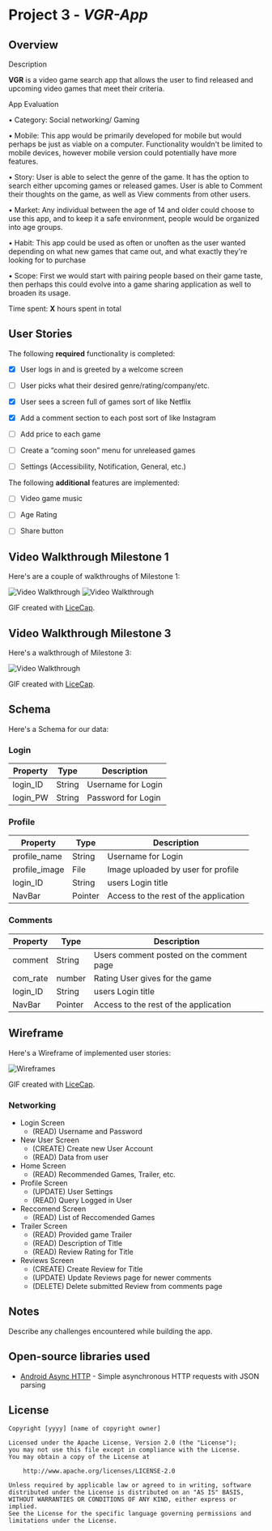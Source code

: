 # Project 3 - *VGR-App*

## Overview

Description 

**VGR** is a video game search app that allows the user to find released and upcoming video games that meet their criteria.

App Evaluation 

•	Category: Social networking/ Gaming

•	Mobile: This app would be primarily developed for mobile but would perhaps be just as viable on a computer. Functionality wouldn't be limited to mobile devices, however mobile version could potentially have more features.

•	Story: User is able to select the genre of the game. It has the option to search either upcoming games or released games. User is able to Comment their thoughts on the game, as well as View comments from other users.

•	Market: Any individual between the age of 14 and older could choose to use this app, and to keep it a safe environment, people would be organized into age groups.

•	Habit: This app could be used as often or unoften as the user wanted depending on what new games that came out, and what exactly they're looking for to purchase

•	Scope: First we would start with pairing people based on their game taste, then perhaps this could evolve into a game sharing application as well to broaden its usage.




Time spent: **X** hours spent in total

## User Stories

The following **required** functionality is completed:

- [x]	User logs in and is greeted by a welcome screen
- [ ]	User picks what their desired genre/rating/company/etc. 
- [x]	User sees a screen full of games sort of like Netflix
- [x]	Add a comment section to each post sort of like Instagram 
- [ ]	Add price to each game
- [ ]	Create a “coming soon” menu for unreleased games
- [ ]	Settings (Accessibility, Notification, General, etc.)


The following **additional** features are implemented:

-  [ ]	Video game music
-  [ ]	Age Rating
-  [ ]	Share button


## Video Walkthrough Milestone 1

Here's are a couple of walkthroughs of Milestone 1:

<img src='https://github.com/Game-Recommendation/VGR-App/blob/master/Parse%20Database%20Creation.gif?raw=true' title='Video Walkthrough' width='' alt='Video Walkthrough' />

<img src='https://github.com/Game-Recommendation/VGR-App/blob/master/VGR%20Milestone%201%20Walkthrough.gif?raw=true' title='Video Walkthrough' width='' alt='Video Walkthrough' />

GIF created with [LiceCap](http://www.cockos.com/licecap/).


## Video Walkthrough Milestone 3

Here's a walkthrough of Milestone 3:

<img src='https://github.com/Game-Recommendation/VGR-App/blob/master/Parse%20Database%20Creation.gif?raw=true' title='Video Walkthrough' width='' alt='Video Walkthrough' />


GIF created with [LiceCap](http://www.cockos.com/licecap/).



## Schema

Here's a Schema for our data:

### Login

| __Property__ | __Type__  |       __Description__       |
|--------------|-----------|-----------------------------|
| login_ID     | String    | Username for Login          |
| login_PW     | String    | Password for Login          |


### Profile

| __Property__ | __Type__  |            __Description__              |
|--------------|-----------|-----------------------------------------|
| profile_name | String    | Username for Login                      |
| profile_image| File      | Image uploaded by user for profile      |
| login_ID     | String    | users Login title                       |
| NavBar       | Pointer   | Access to the rest of the application   |


### Comments

| __Property__ | __Type__  |            __Description__              |
|--------------|-----------|-----------------------------------------|
| comment      | String    | Users comment posted on the comment page|
| com_rate     | number    | Rating User gives for the game          |
| login_ID     | String    | users Login title                       |
| NavBar       | Pointer   | Access to the rest of the application   |


## Wireframe

Here's a Wireframe of implemented user stories:


<img src='https://github.com/Game-Recommendation/VGR-App/blob/master/Wireframes%20(Updated).jpg?raw=true' title='Wireframes' width='' alt='Wireframes' />

GIF created with [LiceCap](http://www.cockos.com/licecap/).


### Networking

* Login Screen
  * (READ) Username and Password
* New User Screen
  * (CREATE) Create new User Account
  * (READ) Data from user
* Home Screen
  * (READ) Recommended Games, Trailer, etc.
* Profile Screen
  * (UPDATE) User Settings
  * (READ) Query Logged in User
* Reccomend Screen
  * (READ) List of Reccomended Games
* Trailer Screen
  * (READ) Provided game Trailer
  * (READ) Description of Title
  * (READ) Review Rating for Title
* Reviews Screen
  * (CREATE) Create Review for Title
  * (UPDATE) Update Reviews page for newer comments
  * (DELETE) Delete submitted Review from comments page


## Notes

Describe any challenges encountered while building the app.

## Open-source libraries used

- [Android Async HTTP](https://github.com/codepath/CPAsyncHttpClient) - Simple asynchronous HTTP requests with JSON parsing

## License

    Copyright [yyyy] [name of copyright owner]

    Licensed under the Apache License, Version 2.0 (the "License");
    you may not use this file except in compliance with the License.
    You may obtain a copy of the License at

        http://www.apache.org/licenses/LICENSE-2.0

    Unless required by applicable law or agreed to in writing, software
    distributed under the License is distributed on an "AS IS" BASIS,
    WITHOUT WARRANTIES OR CONDITIONS OF ANY KIND, either express or implied.
    See the License for the specific language governing permissions and
    limitations under the License.
